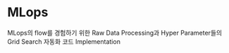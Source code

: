 # MLops
MLops의 flow를 경험하기 위한 Raw Data Processing과 Hyper Parameter들의 Grid Search 자동화 코드 Implementation
